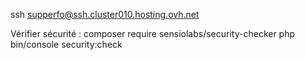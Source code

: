 ssh supperfo@ssh.cluster010.hosting.ovh.net

Vérifier sécurité  : composer require sensiolabs/security-checker
php bin/console security:check

